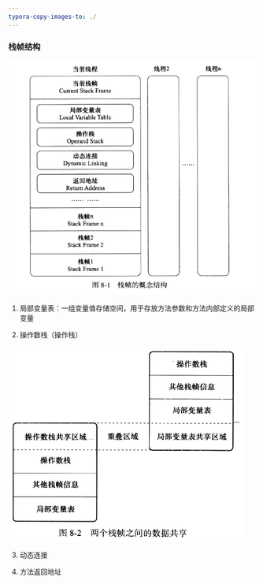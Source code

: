 ```yaml
---
typora-copy-images-to: ./
---
```


### 栈帧结构

![微信截图_20180413230754](微信截图_20180413230754.png)

1. 局部变量表：一组变量值存储空间，用于存放方法参数和方法内部定义的局部变量


2. 操作数栈（操作栈）

![微信截图_20180413231212](微信截图_20180413231212.png)

3. 动态连接

4. 方法返回地址
